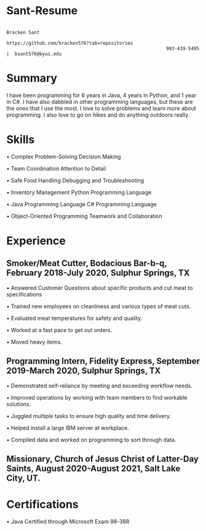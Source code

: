 # Sant-Resume
                                                                       
                                                                       
                                                                       
                                                                       Bracken Sant
                                                       https://github.com/bracken576?tab=repositories
                                                              903-439-5495	|  bsant576@byui.edu
# Summary
I have been programming for 6 years in Java, 4 years in Python, and 1 year in C#. I have also dabbled in other programming languages, but these are the ones that I use the most. I love to solve problems and learn more about programming. I also love to go on hikes and do anything outdoors really. 
# Skills
•	Complex Problem-Solving		Decision Making

•	Team Coordination			    Attention to Detail

•	Safe Food Handling			  Debugging and Troubleshooting	

•	Inventory Management      Python Programming Language

•	Java Programming Language  C# Programming Language

•	Object-Oriented Programming Teamwork and Collaboration

# Experience
## Smoker/Meat Cutter, Bodacious Bar-b-q, February 2018-July 2020, Sulphur Springs, TX

•	Answered Customer Questions about specific products and cut meat to specifications

•	Trained new employees on cleanliness and various types of meat cuts.

•	Evaluated meat temperatures for safety and quality.

•	Worked at a fast pace to get out orders.

•	Moved heavy items.

## Programming Intern, Fidelity Express, September 2019-March 2020, Sulphur Springs, TX

•	Demonstrated self-reliance by meeting and exceeding workflow needs.

•	Improved operations by working with team members to find workable solutions.

•	Juggled multiple tasks to ensure high quality and time delivery.

•	Helped install a large IBM server at workplace.

•	Compiled data and worked on programming to sort through data.

## Missionary, Church of Jesus Christ of Latter-Day Saints, August 2020-August 2021, Salt Lake City, UT.

# Certifications
•	Java Certified through Microsoft Exam 98-388
